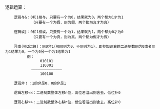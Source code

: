 逻辑运算：


		逻辑与&：0和1相与，只要有一个为0，结果就为0，两个都为1才为1
				（只要有一个为假，则为假，两个都为真才为真）

		逻辑或|：0和1相或，只要有一个为1，结果就为1，两个都为0才为0
				（只要有一个为真，则为真，两个都为假才为假）

		异或(模2运算)：同0非1(相同则为0，不同则为1)，即参加运算的二进制数同为0或者同为1结果为0，一个为0另一个为1结果为1
			  例：
					010101
					110001
				——————————————
					100100

		逻辑非！：1的非是0，0的非是1

		逻辑左移<<：二进制数整体左移n位，高位若溢出则舍去，低位补0

		逻辑右移>>：二进制数整体右移n位，低位若溢出则舍去，高位补0